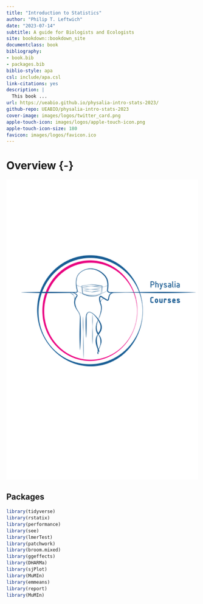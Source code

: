 ```yaml
--- 
title: "Introduction to Statistics"
author: "Philip T. Leftwich"
date: "2023-07-14"
subtitle: A guide for Biologists and Ecologists
site: bookdown::bookdown_site
documentclass: book
bibliography:
- book.bib
- packages.bib
biblio-style: apa
csl: include/apa.csl
link-citations: yes
description: |
  This book ...
url: https://ueabio.github.io/physalia-intro-stats-2023/
github-repo: UEABIO/physalia-intro-stats-2023
cover-image: images/logos/twitter_card.png
apple-touch-icon: images/logos/apple-touch-icon.png
apple-touch-icon-size: 180
favicon: images/logos/favicon.ico
---
```







# Overview {-}




<div class="small_right"><img src="images/logos/logo.png" 
     alt="Data skills Logo" /></div>



## Packages


```r
library(tidyverse)
library(rstatix)
library(performance)
library(see)
library(lmerTest)
library(patchwork)
library(broom.mixed)
library(ggeffects)
library(DHARMa)
library(sjPlot)
library(MuMIn)
library(emmeans)
library(report)
library(MuMIn)
```
